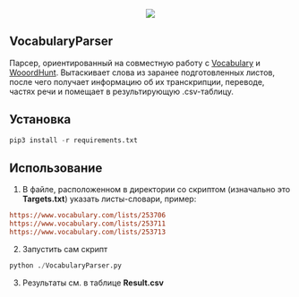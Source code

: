 <p align="center"><img src="https://sun9-62.userapi.com/s/v1/if2/079UC9WRfpQOtqApHn1WT66Rx9Vv8MYA-pjn5rTDsc_GEpE53OIqhw_uI9VB-VU-RMp7xne_dk7q03ixmYTu5uxT.jpg?size=1920x1028&quality=96&type=album"/></p>

## VocabularyParser
Парсер, ориентированный на совместную работу с [Vocabulary](https://www.vocabulary.com) и [WooordHunt](https://wooordhunt.ru/). Вытаскивает слова из заранее подготовленных листов, после чего получает информацию об их транскрипции, переводе, частях речи и помещает в результирующую .csv-таблицу.

## Установка
```python
pip3 install -r requirements.txt
```

## Использование
1. В файле, расположенном в директории со скриптом (изначально это __Targets.txt__) указать листы-словари, пример:
```ini
https://www.vocabulary.com/lists/253706
https://www.vocabulary.com/lists/253711
https://www.vocabulary.com/lists/253713
```
2. Запустить сам скрипт
```python
python ./VocabularyParser.py
```
3. Результаты см. в таблице __Result.csv__
